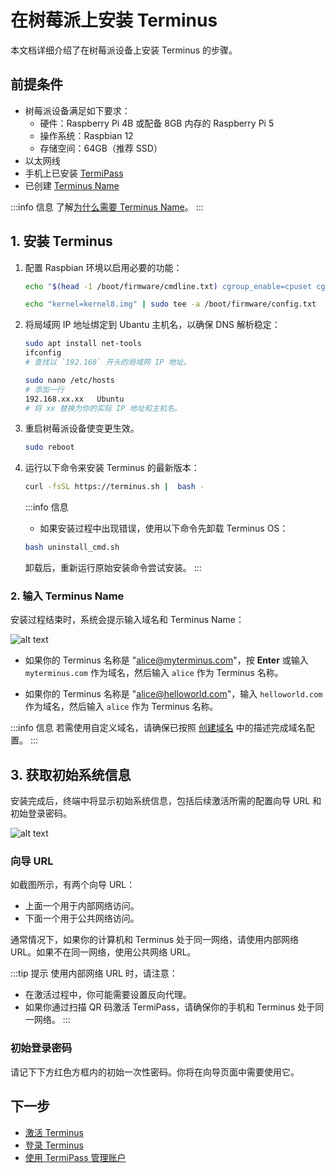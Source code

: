 # 在树莓派上安装 Terminus

本文档详细介绍了在树莓派设备上安装 Terminus 的步骤。

## 前提条件

- 树莓派设备满足如下要求：
  - 硬件：Raspberry Pi 4B 或配备 8GB 内存的 Raspberry Pi 5
  - 操作系统：Raspbian 12  
  - 存储空间：64GB（推荐 SSD）
- 以太网线
- 手机上已安装 [TermiPass](../../../termipass/overview.md#download-termipass)
- 已创建 [Terminus Name](../../../termipass/account/index.md#create-a-terminus-name)

:::info 信息
了解[为什么需要 Terminus Name](../../terminus/terminus-name.md#why-do-you-need-a-terminus-name)。
:::

## 1. 安装 Terminus

1. 配置 Raspbian 环境以启用必要的功能：

   ```bash
   echo "$(head -1 /boot/firmware/cmdline.txt) cgroup_enable=cpuset cgroup_enable=memory cgroup_memory=1" | sudo tee /boot/firmware/cmdline.txt
   
   echo "kernel=kernel8.img" | sudo tee -a /boot/firmware/config.txt
   ```

2. 将局域网 IP 地址绑定到 Ubantu 主机名，以确保 DNS 解析稳定：

   ```bash
   sudo apt install net-tools
   ifconfig
   # 查找以 `192.168` 开头的局域网 IP 地址。
   ```
   
   ```bash
   sudo nano /etc/hosts
   # 添加一行
   192.168.xx.xx   Ubuntu 
   # 将 xx 替换为你的实际 IP 地址和主机名。
   ```

3. 重启树莓派设备使变更生效。
   ```bash
   sudo reboot
   ```

4. 运行以下命令来安装 Terminus 的最新版本：

   ```sh
   curl -fsSL https://terminus.sh |  bash -
   ```

   :::info 信息
   - 如果安装过程中出现错误，使用以下命令先卸载 Terminus OS：

   ```bash
   bash uninstall_cmd.sh
   ```
   卸载后，重新运行原始安装命令尝试安装。
   :::
 
### 2. 输入 Terminus Name

安装过程结束时，系统会提示输入域名和 Terminus Name：

![alt text](/images/how-to/terminus/enter_terminus_name.png)

- 如果你的 Terminus 名称是 "alice@myterminus.com"，按 **Enter** 或输入 `myterminus.com` 作为域名，然后输入 `alice` 作为 Terminus 名称。

- 如果你的 Terminus 名称是 "alice@helloworld.com"，输入 `helloworld.com` 作为域名，然后输入 `alice` 作为 Terminus 名称。

:::info 信息
若需使用自定义域名，请确保已按照 [创建域名](../../../space/domain/host-domain.md) 中的描述完成域名配置。
:::

## 3. 获取初始系统信息

安装完成后，终端中将显示初始系统信息，包括后续激活所需的配置向导 URL 和初始登录密码。

![alt text](/images/how-to/terminus/one_time_password.png)

### 向导 URL

如截图所示，有两个向导 URL：

- 上面一个用于内部网络访问。
- 下面一个用于公共网络访问。

通常情况下，如果你的计算机和 Terminus 处于同一网络，请使用内部网络 URL。如果不在同一网络，使用公共网络 URL。

:::tip 提示
使用内部网络 URL 时，请注意：
- 在激活过程中，你可能需要设置反向代理。
- 如果你通过扫描 QR 码激活 TermiPass，请确保你的手机和 Terminus 处于同一网络。
:::

### 初始登录密码

请记下下方红色方框内的初始一次性密码。你将在向导页面中需要使用它。

## 下一步

- [激活 Terminus](../wizard.md)
- [登录 Terminus](../login.md)
- [使用 TermiPass 管理账户](../../../termipass/account/index.md)
